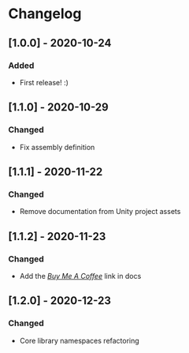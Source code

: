 # Changelog

## [1.0.0] - 2020-10-24
### Added
- First release! :)

## [1.1.0] - 2020-10-29
### Changed
- Fix assembly definition

## [1.1.1] - 2020-11-22
### Changed
- Remove documentation from Unity project assets

## [1.1.2] - 2020-11-23
### Changed
- Add the [*Buy Me A Coffee*](https://www.buymeacoffee.com/muffindev) link in docs

## [1.2.0] - 2020-12-23
### Changed
- Core library namespaces refactoring